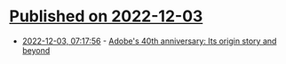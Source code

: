 # [Published on 2022-12-03](index.md)

* [2022-12-03, 07:17:56](https://news.ycombinator.com/item?id=33841444) - [Adobe's 40th anniversary: Its origin story and beyond](https://www.fastcompany.com/90817765/adobe-at-40-the-past-present-and-future-of-creativity-softwares-enduring-giant)
